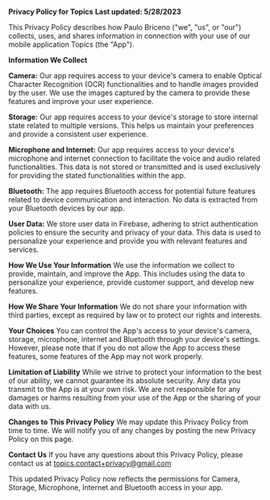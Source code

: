 **Privacy Policy for Topics**
**Last updated: 5/28/2023**

This Privacy Policy describes how Paulo Briceno ("we", "us", or "our") collects, uses, and shares information in connection with your use of our mobile application Topics (the "App").

**Information We Collect**

**Camera:** Our app requires access to your device's camera to enable Optical Character Recognition (OCR) functionalities and to handle images provided by the user. We use the images captured by the camera to provide these features and improve your user experience.

**Storage:** Our app requires access to your device's storage to store internal state related to multiple versions. This helps us maintain your preferences and provide a consistent user experience.

**Microphone and Internet:** Our app requires access to your device's microphone and internet connection to facilitate the voice and audio related functionalities. This data is not stored or transmitted and is used exclusively for providing the stated functionalities within the app.

**Bluetooth:** The app requires Bluetooth access for potential future features related to device communication and interaction. No data is extracted from your Bluetooth devices by our app.

**User Data:** We store user data in Firebase, adhering to strict authentication policies to ensure the security and privacy of your data. This data is used to personalize your experience and provide you with relevant features and services.

**How We Use Your Information**
We use the information we collect to provide, maintain, and improve the App. This includes using the data to personalize your experience, provide customer support, and develop new features.

**How We Share Your Information**
We do not share your information with third parties, except as required by law or to protect our rights and interests.

**Your Choices**
You can control the App's access to your device's camera, storage, microphone, internet and Bluetooth through your device's settings. However, please note that if you do not allow the App to access these features, some features of the App may not work properly.

**Limitation of Liability**
While we strive to protect your information to the best of our ability, we cannot guarantee its absolute security. Any data you transmit to the App is at your own risk. We are not responsible for any damages or harms resulting from your use of the App or the sharing of your data with us.

**Changes to This Privacy Policy**
We may update this Privacy Policy from time to time. We will notify you of any changes by posting the new Privacy Policy on this page.

**Contact Us**
If you have any questions about this Privacy Policy, please contact us at topics.contact+privacy@gmail.com

This updated Privacy Policy now reflects the permissions for Camera, Storage, Microphone, Internet and Bluetooth access in your app.
